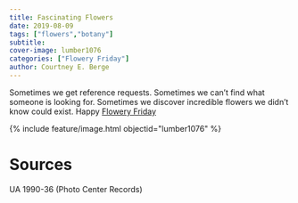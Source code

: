 ```yaml
---
title: Fascinating Flowers
date: 2019-08-09
tags: ["flowers","botany"]
subtitle: 
cover-image: lumber1076
categories: ["Flowery Friday"]
author: Courtney E. Berge
---
```


Sometimes we get reference requests. Sometimes we can’t find what someone is looking for. Sometimes we discover incredible flowers we didn’t know could exist. Happy [Flowery Friday](https://harvester.lib.uidaho.edu/series/floweryfriday.html)

{% include feature/image.html objectid="lumber1076" %}

# Sources

UA 1990-36 (Photo Center Records)